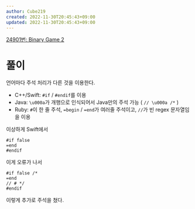 ```yaml
---
author: Cube219
created: 2022-11-30T20:45:43+09:00
updated: 2022-11-30T20:45:43+09:00
---
```


[24901번: Binary Game 2](https://www.acmicpc.net/problem/24901)

# 풀이

언어마다 주석 처리가 다른 것을 이용한다.

* C++/Swift: `#if` / `#endif`를 이용
* Java: `\u000a`가 개행으로 인식되어서 Java만의 주석 가능 ( `// \u000a /*` )
* Ruby: `#`이 한 줄 주석, `=begin` / `=end`가 여러줄 주석이고, `//`가 빈 regex 문자열임을 이용

이상하게 Swift에서

```
#if false
=end
#endif
```

이게 오류가 나서

```
#if false /*
=end
// # */
#endif
```

이렇게 추가로 주석을 쳤다.
